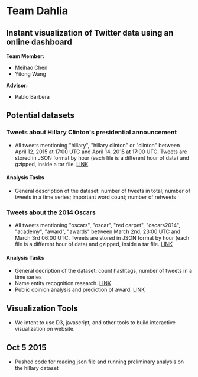# Team Dahlia 
## Instant visualization of Twitter data using an online dashboard

**Team Member:**
   
* Meihao Chen
* Yitong Wang

**Advisor:**
* Pablo Barbera


## Potential datasets

### Tweets about Hillary Clinton's presidential announcement

- All tweets mentioning "hillary", "hillary clinton" or "clinton" between April 12, 2015 at 17:00 UTC and April 14, 2015 at 17:00 UTC. Tweets are stored in JSON format by hour (each file is a different hour of data) and gzipped, inside a tar file. [LINK](https://s3.amazonaws.com/smappdata/hillary.tar)
#### Analysis Tasks

- General description of the dataset: number of tweets in total; number of tweets in a time series; important word count; number of retweets

### Tweets about the 2014 Oscars

- All tweets mentioning "oscars", "oscar", "red carpet", "oscars2014", "academy", "award", "awards" between March 2nd, 23:00 UTC and March 3rd 06:00 UTC. Tweets are stored in JSON format by hour (each file is a different hour of data) and gzipped, inside a tar file. [LINK](https://s3.amazonaws.com/smappdata/oscars.tar)

#### Analysis Tasks

- General decription of the dataset: count hashtags, number of tweets in a time series
- Name entity recognition research. [LINK](http://www.sciencedirect.com/science/article/pii/S0004370212000276)
- Public opinion analysis and prediction of award. [LINK](http://delivery.acm.org/10.1145/2340000/2337551/a66-paltoglou.pdf?ip=216.165.95.72&id=2337551&acc=ACTIVE%20SERVICE&key=36E5A5D4E382B3FA%2E4D4702B0C3E38B35%2E4D4702B0C3E38B35%2E4D4702B0C3E38B35&CFID=550903582&CFTOKEN=65484671&__acm__=1444078116_3245547784ac583d81e3a2ab37a00c10)

## Visualization Tools

- We intent to use D3, javascript, and other tools to build interactive visualization on website.

## Oct 5 2015
- Pushed code for reading json file and running preliminary analysis on the hillary dataset

